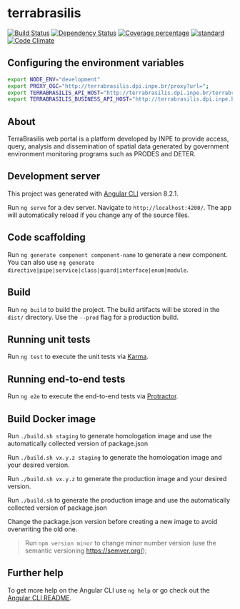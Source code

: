 # terrabrasilis
[![Build Status][travis-image]][travis-url] [![Dependency Status][daviddm-image]][daviddm-url] [![Coverage percentage][coveralls-image]][coveralls-url] [![standard][standard-image]][standard-url] [![Code Climate][codeclimate-image]][codeclimate-url]

## Configuring the environment variables

```bash
export NODE_ENV="development"
export PROXY_OGC="http://terrabrasilis.dpi.inpe.br/proxy?url="; 
export TERRABRASILIS_API_HOST="http://terrabrasilis.dpi.inpe.br/terrabrasilis/api/v1/"
export TERRABRASILIS_BUSINESS_API_HOST="http://terrabrasilis.dpi.inpe.br/business/api/v1/"
```

## About

TerraBrasilis web portal is a platform developed by INPE to provide access, query, analysis and dissemination of spatial data generated by government environment monitoring programs such as PRODES and DETER.

## Development server

This project was generated with [Angular CLI](https://github.com/angular/angular-cli) version 8.2.1.

Run `ng serve` for a dev server. Navigate to `http://localhost:4200/`. The app will automatically reload if you change any of the source files.

## Code scaffolding

Run `ng generate component component-name` to generate a new component. You can also use `ng generate directive|pipe|service|class|guard|interface|enum|module`.

## Build

Run `ng build` to build the project. The build artifacts will be stored in the `dist/` directory. Use the `--prod` flag for a production build.

## Running unit tests

Run `ng test` to execute the unit tests via [Karma](https://karma-runner.github.io).

## Running end-to-end tests

Run `ng e2e` to execute the end-to-end tests via [Protractor](http://www.protractortest.org/).

## Build Docker image

Run `./build.sh staging` to generate homologation image and use the automatically collected version of package.json

Run `./build.sh vx.y.z staging` to generate the homologation image and your desired version.

Run `./build.sh vx.y.z` to generate the production image and your desired version.

Run `./build.sh` to generate the production image and use the automatically collected version of package.json

Change the package.json version before creating a new image to avoid overwriting the old one.

 > Run `npm version minor` to change minor number version (use the semantic versioning https://semver.org/);

## Further help

To get more help on the Angular CLI use `ng help` or go check out the [Angular CLI README](https://github.com/angular/angular-cli/blob/master/README.md).

[travis-image]: https://img.shields.io/travis/terrabrasilis/webmap/master.svg?style=for-the-badge
[travis-url]: https://travis-ci.com/terrabrasilis/webmap
[daviddm-image]: https://img.shields.io/david/terrabrasilis/webmap.svg?style=for-the-badge
[daviddm-url]: https://david-dm.org/terrabrasilis/webmap
[coveralls-image]: http://img.shields.io/coveralls/terrabrasilis/webmap/master.svg?style=for-the-badge
[coveralls-url]: https://coveralls.io/github/terrabrasilis/webmap?branch=master
[standard-image]: https://img.shields.io/badge/code%20style-standard-brightgreen.svg?style=for-the-badge
[standard-url]: http://npm.im/standard
[codeclimate-image]: https://codeclimate.com/github/terrabrasilis/webmap/badges/gpa.svg
[codeclimate-url]: https://codeclimate.com/github/terrabrasilis/webmap